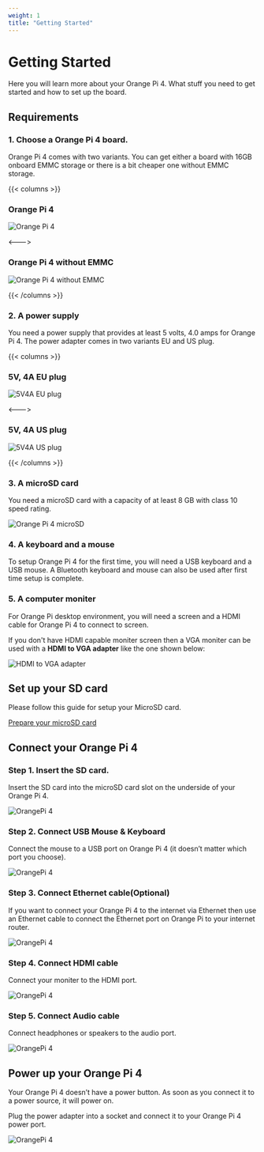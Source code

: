 ```yaml
---
weight: 1
title: "Getting Started"
---
```


# Getting Started

Here you will learn more about your Orange Pi 4. What stuff you need to get started and how to set up the board.

## Requirements

### **1. Choose a Orange Pi 4 board.**

Orange Pi 4 comes with two variants. You can get either a board with 16GB onboard EMMC storage or there is a bit cheaper one without EMMC storage.

{{< columns >}}
### Orange Pi 4

![Orange Pi 4](/images/opi4.jpg "Orange Pi 4")

<--->

### Orange Pi 4 without EMMC

![Orange Pi 4 without EMMC](/images/opi4noEMMC.jpg "Orange Pi 4 without EMMC")

{{< /columns >}}

### **2. A power supply**

You need a power supply that provides at least 5 volts, 4.0 amps for Orange Pi 4. The power adapter comes in two variants EU and US plug.

{{< columns >}}
### 5V, 4A EU plug

![5V4A EU plug](/images/5v4aEU.jpg "5V4A EU plug")

<--->

### 5V, 4A US plug

![5V4A US plug](/images/5v4aUS.jpg "5V4A US plug")

{{< /columns >}}

### **3. A microSD card**

You need a microSD card with a capacity of at least 8 GB with class 10 speed rating. 

![Orange Pi 4 microSD](/images/opi4usd.png "Orange Pi 4 microSD")

### **4. A keyboard and a mouse**

To setup Orange Pi 4 for the first time, you will need a USB keyboard and a USB mouse. A Bluetooth keyboard and mouse can also be used after first time setup is complete.

### **5. A computer moniter**

For Orange Pi desktop environment, you will need a screen and a HDMI cable for Orange Pi 4 to connect to screen.

If you don't have HDMI capable moniter screen then a VGA moniter can be used with a **HDMI to VGA adapter** like the one shown below:

![HDMI to VGA adapter](/images/HDMItoVGA.jpg "HDMI to VGA adapter")

## Set up your SD card

Please follow this guide for setup your MicroSD card.

[Prepare your microSD card](/docs/general_guides/prepare_sd_card/)


## Connect your Orange Pi 4

### **Step 1. Insert the SD card.**
Insert the SD card into the microSD card slot on the underside of your Orange Pi 4.

![OrangePi 4](/docs/Boards/OrangePi4/images/step1.png)


### **Step 2. Connect USB Mouse & Keyboard** 
Connect the mouse to a USB port on Orange Pi 4 (it doesn’t matter which port you choose).

![OrangePi 4](/docs/Boards/OrangePi4/images/step2.png)

### **Step 3. Connect Ethernet cable(Optional)**
If you want to connect your Orange Pi 4 to the internet via Ethernet then use an Ethernet cable to connect the Ethernet port on Orange Pi to your internet router.


![OrangePi 4](/docs/Boards/OrangePi4/images/step3.png)

### **Step 4. Connect HDMI cable**
Connect your moniter to the HDMI port.

![OrangePi 4](/docs/Boards/OrangePi4/images/step4.png)

### **Step 5. Connect Audio cable**
Connect headphones or speakers to the audio port.

![OrangePi 4](/docs/Boards/OrangePi4/images/step5.png)

## Power up your Orange Pi 4
Your Orange Pi 4 doesn’t have a power button. As soon as you connect it to a power source, it will power on.

Plug the power adapter into a socket and connect it to your Orange Pi 4 power port.

![OrangePi 4](/docs/Boards/OrangePi4/images/step6.png)
